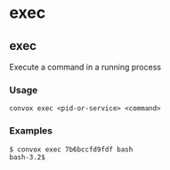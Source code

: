 # exec

## exec

Execute a command in a running process

### Usage

    convox exec <pid-or-service> <command>

### Examples

    $ convox exec 7b6bccfd9fdf bash
    bash-3.2$

